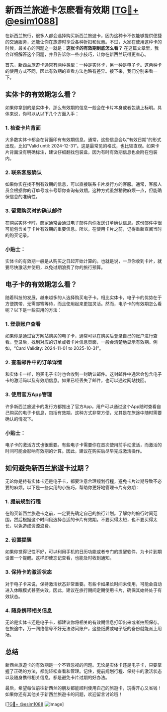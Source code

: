 # 新西兰旅遊卡怎麽看有效期 [[TG💪+ @esim1088](https://t.me/s/esim1088)]

在新西兰旅行，很多人都会选择购买新西兰旅遊卡，因为这种卡不仅能够提供便捷的交通服务，还能让你在旅游时享受各种折扣和优惠。不过，大家在使用这种卡的时候，最关心的问题之一就是：**这张卡的有效期到底怎么看？** 在这篇文章里，我会详细解答这个问题，并且告诉你一些小技巧，让你在新西兰玩得更省心。

首先，新西兰旅遊卡通常有两种类型：一种是实体卡，另一种是电子卡。这两种卡的使用方式不同，因此有效期的查看方法也略有差异。接下来，我们分别来看一下。

## 实体卡的有效期怎么看？

如果你拿到的是实体卡，那么有效期的信息一般会在卡片本身或者包装上标明。具体来说，你可以从以下几个方面入手：

### 1. **检查卡片背面**
大多数实体卡都会在背面印有有效期信息。通常，这些信息会以“有效日期”的形式出现，比如“Valid until: 2024-12-31”。这是最常见的格式，也比较直观。如果卡片背面没有明确标注，建议仔细翻找包装盒，因为有时有效期信息也会附在包装内。

### 2. **联系客服确认**
如果你实在找不到有效期的信息，可以直接联系卡片发行方的客服。通常，客服人员会根据你的订单号或卡号帮你查询有效期。这种方式虽然稍微麻烦一点，但能确保信息的准确性。

### 3. **留意购买时的确认邮件**
在购买实体卡时，商家通常会通过电子邮件向你发送订单确认信息。这份邮件中很可能包含关于卡片有效期的重要信息。所以，在使用卡片之前，记得重新查阅当时的购买记录。

### 小贴士：
实体卡的有效期一般是从购买之日起开始计算的。也就是说，一旦你收到卡片，就要尽快激活并使用，以免过期浪费了你的旅行预算。

## 电子卡的有效期怎么看？

随着科技的发展，越来越多的人选择购买电子卡。相比实体卡，电子卡的优势在于方便携带、无需邮寄等待，而且使用起来更加灵活。然而，电子卡的有效期怎么看呢？以下是一些实用的方法：

### 1. **登录账户查看**
如果你是通过官方网站购买的电子卡，通常可以在购买后登录自己的账户进行查看。登录后，找到对应的订单或者卡片信息页面，一般会清楚地显示有效期。例如，“Card Validity: 2024-11-01 to 2025-10-31”。

### 2. **查看邮件中的订单详情**
和实体卡一样，购买电子卡时也会收到一封确认邮件。这封邮件中通常会包含电子卡的激活码以及有效期信息。如果已经丢失了邮件，也可以通过网站找回。

### 3. **使用官方App管理**
许多新西兰旅遊卡的发行方都推出了官方App，用户可以通过这个App随时查看自己购买的电子卡信息，包括有效期。这种方式非常方便，尤其是在旅途中随时需要确认的情况下。

### 小贴士：
电子卡的激活方式也很重要。有些电子卡需要你在首次使用前手动激活，而激活的时间可能会影响有效期的计算。因此，建议在购买后尽早完成激活操作。

## 如何避免新西兰旅遊卡过期？

无论你是持有实体卡还是电子卡，都要注意合理规划行程，避免卡片过期导致不必要的麻烦。以下是一些实用的小技巧，帮助你更好地管理卡片有效期：

### 1. **提前规划行程**
在购买新西兰旅遊卡之前，一定要先确定自己的旅行计划。了解你的旅行时间范围，然后根据这个时间段选择合适的卡片有效期。不要买得太短，也不要买得太长，以免造成资源浪费。

### 2. **设置提醒**
如果你觉得记性不好，可以利用手机的日历功能或者专门的提醒软件，为卡片到期设置一个提醒。这样即使忘记查看，也能及时收到通知。

### 3. **保持卡的激活状态**
对于电子卡来说，保持激活状态非常重要。有些卡如果长时间未使用，可能会自动进入休眠模式甚至失效。因此，建议在旅行期间定期使用卡片，确保其始终处于有效状态。

### 4. **随身携带相关信息**
无论是实体卡还是电子卡，都建议你将相关的有效期信息打印出来或者拍照保存。在旅途中，万一网络信号不好无法访问账户，这些纸质或电子版的备份就能派上用场。

## 总结

新西兰旅遊卡的有效期是一个不容忽视的问题。无论是实体卡还是电子卡，只要掌握了正确的方法，都能轻松查看和管理。记住，提前规划行程、保持卡的激活状态以及随身携带相关信息，都是避免卡片过期的好办法。

最后，希望每位前往新西兰的朋友都能顺利使用自己的旅遊卡，玩得开心又省钱！如果你还有其他关于新西兰旅遊卡的问题，欢迎留言讨论哦！

[[TG💪+ @esim1088](https://t.me/s/esim1088) ![Image](https://i.postimg.cc/4NQfJmqS/Snipaste-2025-05-13-00-14-12.png)]